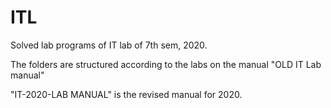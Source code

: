 # ITL
Solved lab programs of IT lab of 7th sem, 2020.

The folders are structured according to the labs on the manual "OLD IT Lab manual"

"IT-2020-LAB MANUAL" is the revised manual for 2020.